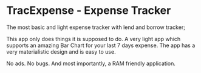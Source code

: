 # TracExpense - Expense Tracker

The most basic and light expense tracker with lend and borrow tracker;

This app only does things it is supposed to do.
A very light app which supports an amazing Bar Chart for your last 7 days expense.
The app has a very materialistic design and is easy to use.

No ads. No bugs. And most importantly,  a RAM friendly application.
